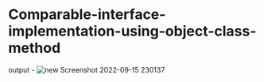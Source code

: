 # Comparable-interface-implementation-using-object-class-method
output -
![new Screenshot 2022-09-15 230137](https://user-images.githubusercontent.com/58928629/190471939-02bf7213-97b7-4fe4-b9d0-c15c64d0c9bc.png)
